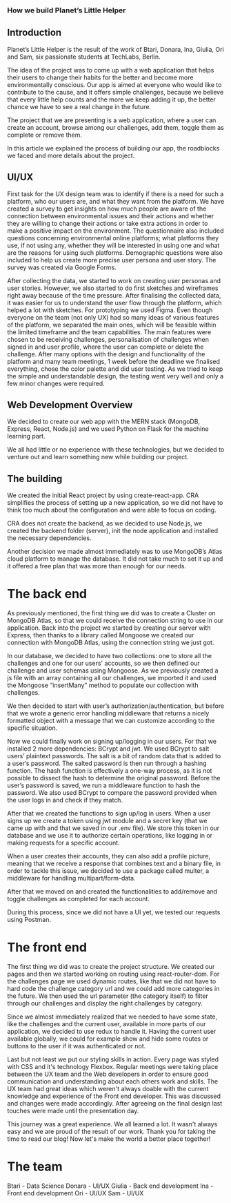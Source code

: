 ### How we build Planet’s Little Helper

## Introduction 

Planet’s Little Helper is the result of the work of Btari, Donara, Ina, Giulia, Ori and Sam, six passionate students at TechLabs, Berlin.

The idea of the project was to come up with a web application that helps their users to change their habits for the better and become more environmentally conscious. Our app is aimed at everyone who would like to contribute to the cause, and it offers simple challenges, because we believe that every little help counts and the more we keep adding it up, the better chance we have to see a real change in the future. 

The project  that we are presenting is a web application, where a user can create an account, browse among our challenges, add them, toggle them as complete or remove them. 

In this article we explained the process of building our app, the roadblocks we faced and more details about the project. 

## UI/UX

First task for the UX design team was to identify if there is a need for such a platform, who our users are, and what they want from the platform. We have created a survey to get insights on how much people are aware of the connection between environmental issues and their actions and whether they are willing to change their actions or take extra actions in order to make a positive impact on the environment. The questionnaire also included questions concerning environmental online platforms; what platforms they use, if not using any, whether they will be interested in using one and what are the reasons for using such platforms. Demographic questions were also included to help us create more precise user persona and user story. The survey was created via Google Forms.

After collecting the data, we started to work on creating user personas and user stories. However, we also started to do first sketches and wireframes right away because of the time pressure. After finalising the collected data, it was easier for us to understand the user flow through the platform, which helped a lot with sketches. For prototyping we used Figma.
Even though everyone on the team (not only UX) had so many ideas of various features of the platform, we separated the main ones, which will be feasible within the limited timeframe and the team capabilities. The main features were chosen to be receiving challenges, personalisation of challenges when signed in and user profile, where the user can complete or delete the challenge.
After many options with the design and functionality of the platform and many team meetings, 1 week before the deadline we finalised everything, chose the color palette and did user testing. As we tried to keep the simple and understandable design, the testing went very well and only a few minor changes were required.


## Web Development Overview

We decided to create our web app with the MERN stack (MongoDB, Express, React, Node.js) and we used Python on Flask for the machine learning part. 

We all had little or no experience with these technologies, but we decided to venture out and learn something new while building our project. 

## The building

We created the initial React project by using create-react-app. CRA simplifies the process of setting up a new application, so we did not have to think too much about the configuration and were able to focus on coding. 

CRA does not create the backend, as we decided to use Node.js, we created the backend folder (server), init the node application and installed the necessary dependencies. 

Another decision we made almost immediately was to use MongoDB’s Atlas cloud platform to manage the database. It did not take much to set it up and it offered a free plan that was more than enough for our needs. 

# The back end

As previously mentioned, the first thing we did was to create a Cluster on MongoDB Atlas, so that we could receive the connection string to use in our application. 
Back into the project we started by creating our server with Express, then thanks to a library called Mongoose we created our connection with MongoDB Atlas, using the connection string we just got. 

In our database, we decided to have two collections: one to store all the challenges and one for our users' accounts, so we then defined our challenge and user schemas using Mongoose. 
As we previously created a js file with an array containing all our challenges, we imported it and used the Mongoose “insertMany” method to populate our collection with challenges. 

We then decided to start with user’s authorization/authentication, but before that we wrote a generic error handling middleware that returns a nicely formatted object with a message that we can customize according to the specific situation. 

Now we could finally work on signing up/logging in our users. For that we installed 2 more dependencies: BCrypt and jwt. We used BCrypt to salt users’ plaintext passwords. The salt is a bit of random data that is added to a user’s password. The salted password is then run through a hashing function. The hash function is effectively a one-way process, as it is not possible to dissect the hash to determine the original password. Before the user’s password is saved, we run a middleware function to hash the password. We also used BCrypt to compare the password provided when the user logs in and check if they match. 

After that we created the functions to sign up/log in users. When a user signs up we create a token using jwt module and a secret key (that we came up with and that we saved in our .env file). We store this token in our database and we use it to authorize certain operations, like logging in or making requests for a specific account. 

When a user creates their accounts, they can also add a profile picture, meaning that we receive a response that combines text and a binary file, in order to tackle this issue, we decided to use a package called multer, a middleware for handling multipart/form-data.

After that we moved on and created the functionalities to add/remove and toggle challenges as completed for each account. 

During this process, since we did not have a UI yet, we tested our requests using Postman. 


# The front end

The first thing we did was to create the project structure. We created our pages and
then we started working on routing using react-router-dom. For the challenges page we used dynamic routes, like that we did not have to hard code the challenge category url and we could add more categories in the future. We then used the url parameter (the category itself) to filter through our challenges and display the right challenges by category. 

Since we almost immediately realized that we needed to have some state, like the challenges and the current user, available in more parts of our application, we decided to use redux to handle it. Having the current user available globally, we could for example show and hide some routes or buttons to the user if it was authenticated or not. 

Last but not least we put our styling skills in action. Every page was styled with CSS and it's technology Flexbox. Regular meetings were taking place between the UX team and the Web developers in order to ensure good communication and understanding about each others work and skills. The UX team had great ideas which weren't always doable with the current knowledge and experience of the Front end developer. This was discussed and changes were made accordingly. After agreeing on the final design
last touches were made until the presentation day.

This journey was a great experience. We all learned a lot. It wasn't always easy and we are proud of the result of our work.  Thank you for taking the time to read our blog! Now let's make the world a better place together!


# The team

Btari - Data Science
Donara - UI/UX
Giulia - Back end development
Ina - Front end development
Ori - UI/UX
Sam - UI/UX









